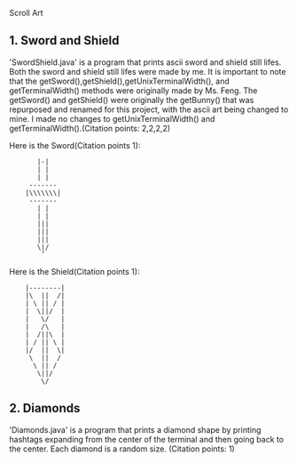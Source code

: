 Scroll Art

## 1. Sword and Shield 
    
'SwordShield.java' is a program that prints ascii sword and shield still lifes. Both the sword and shield still lifes were made by me. It is important to note that the getSword(),getShield(),getUnixTerminalWidth(), and getTerminalWidth() methods were originally made by Ms. Feng. The getSword() and getShield() were originally the getBunny() that was repurposed and renamed for this project, with the ascii art being changed to mine. I made no changes to getUnixTerminalWidth() and getTerminalWidth().(Citation points: 2,2,2,2)

Here is the Sword(Citation points 1):
```
       |-|
       | |
       | |
     -------
    |\\\\\\\|
     -------
       | |
       | |
       |||
       |||
       |||
       \|/
        ˇ
 ```

Here is the Shield(Citation points 1):
```
    |--------|
    |\  ||  /|
    | \ || / |
    |  \||/  |
    |   \/   |
    |   /\   |
    |  /||\  |
    | / || \ |
    |/  ||  \|  
     \  ||  /
      \ || / 
       \||/
        \/ 
```
## 2. Diamonds

'Diamonds.java' is a program that prints a diamond shape by printing hashtags expanding from the center of the terminal and then going back to the center. Each diamond is a random size. (Citation points: 1)